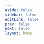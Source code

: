 ```yaml
---
aside: false
sidebar: false
editLink: false
prev: false
next: false
layout: home
---
```



<script setup>
// import "primeicons/primeicons.css";
// import { defineAsyncComponent } from 'vue';
// import { inBrowser } from 'vitepress';
import TSPlayground from '.vitepress/theme/components/TSPlayground.vue'
// import MonacoEditor from './components/MonacoEditor.vue'
// import TSPlayground from '.vitepress/theme/components/TsPlayground2.vue'

// const MonacoEditor = inBrowser
//   ? defineAsyncComponent(() => import('./components/monaco.vue'))
//   : () => null;
</script>


<!-- <ClientOnly>
  <MonacoEditor />
</ClientOnly> -->


<!-- <ClientOnly><TSPlayground /></ClientOnly> -->
<TSPlayground />
<!-- <monaco /> -->

<!-- <TsPlayground2/> -->